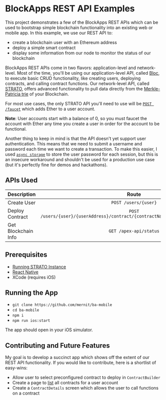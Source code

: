 # BlockApps REST API Examples

This project demonstrates a few of the BlockApps REST APIs which can be used to bootstrap simple blockchain functionality into an existing web or mobile app. In this example, we use our REST API to:
* create a blockchain user with an Ethereum address
* deploy a simple smart contract
* display some information from our node to monitor the status of our blockchain

BlockApps REST APIs come in two flavors: application-level and network-level. Most of the time, you'll be using our application-level API, called [Bloc](https://stratodev.blockapps.net/docs/?url=/bloc/v2.2/swagger.json), to execute basic CRUD functionality, like creating users, deploying contracts, and calling contract functions. Our network-level API, called [STRATO](https://stratodev.blockapps.net/docs/?url=/strato-api/eth/v1.2/swagger.json), offers advanced functionality to pull data directly from the [Merkle-Patricia trie](https://upload.wikimedia.org/wikipedia/commons/thumb/9/95/Hash_Tree.svg/1200px-Hash_Tree.svg.png) of your Blockchain. 

For most use cases, the only STRATO API you'll need to use will be [`POST /faucet`](https://stratodev.blockapps.net/docs/?url=/strato-api/eth/v1.2/swagger.json) which adds Ether to a user account.

**Note**: User accounts start with a balance of 0, so you must faucet the account with Ether any time you create a user in order for the account to be functional. 

Another thing to keep in mind is that the API doesn't yet support user authentication. This means that we need to submit a username and password each time we want to create a transaction. To make this easier, I used [`async storage`](https://facebook.github.io/react-native/docs/asyncstorage.html) to store the user password for each session, but this is an insecure workaround and shouldn't be used for a production use case (but it's perfectly fine for demos and hackathons).

## APIs Used

| Description           | Route   | Location  |
| ------------- |:-------------:| -----:|
| Create User      | `POST /users/{user}` | `src/screens/Confirmation` |
| Deploy Contract      | `POST /users/{user}/{userAddress}/contract/{contractName}/{contractAddress}/call`      |   `src/screens/ContractBuilder` |
| Get Blockchain Info | `GET /apex-api/status`      |    `src/components/Sidebar` |

## Prerequisites

* [Running STRATO Instance](https://github.com/blockapps/strato-getting-started/)
* [React Native](https://facebook.github.io/react-native/docs/getting-started.html)
* XCode (requires iOS) 

## Running the App

* `git clone https://github.com/mernit/ba-mobile`
* `cd ba-mobile`
* `npm i` 
* `npm run ios:start`

The app should open in your iOS simulator.

## Contributing and Future Features

My goal is to develop a succinct app which shows off the extent of our REST API functionality. If you would like to contribute, here is a shortlist of easy-wins:

* Allow user to select preconfigured contract to deploy in `ContractBuilder`
* Create a page to [list](https://facebook.github.io/react-native/docs/flatlist.html) all contracts for a user account
* Create a `ContractDetails` screen which allows the user to call functions on a contract
